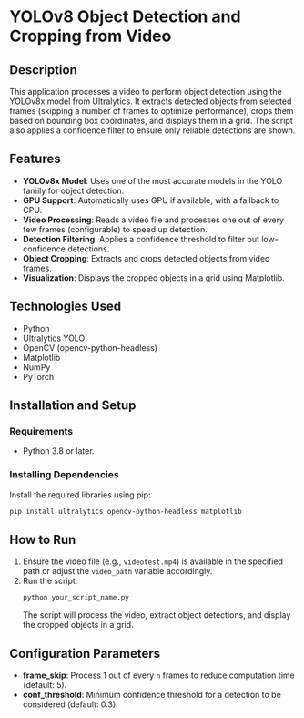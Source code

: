 # YOLOv8 Object Detection and Cropping from Video

## Description
This application processes a video to perform object detection using the YOLOv8x model from Ultralytics. It extracts detected objects from selected frames (skipping a number of frames to optimize performance), crops them based on bounding box coordinates, and displays them in a grid. The script also applies a confidence filter to ensure only reliable detections are shown.

## Features
- **YOLOv8x Model**: Uses one of the most accurate models in the YOLO family for object detection.
- **GPU Support**: Automatically uses GPU if available, with a fallback to CPU.
- **Video Processing**: Reads a video file and processes one out of every few frames (configurable) to speed up detection.
- **Detection Filtering**: Applies a confidence threshold to filter out low-confidence detections.
- **Object Cropping**: Extracts and crops detected objects from video frames.
- **Visualization**: Displays the cropped objects in a grid using Matplotlib.

## Technologies Used
- Python
- Ultralytics YOLO
- OpenCV (opencv-python-headless)
- Matplotlib
- NumPy
- PyTorch

## Installation and Setup

### Requirements
- Python 3.8 or later.

### Installing Dependencies
Install the required libraries using pip:
```sh
pip install ultralytics opencv-python-headless matplotlib
```

## How to Run
1. Ensure the video file (e.g., `videotest.mp4`) is available in the specified path or adjust the `video_path` variable accordingly.
2. Run the script:
   ```sh
   python your_script_name.py
   ```
   The script will process the video, extract object detections, and display the cropped objects in a grid.

## Configuration Parameters
- **frame_skip**: Process 1 out of every `n` frames to reduce computation time (default: 5).
- **conf_threshold**: Minimum confidence threshold for a detection to be considered (default: 0.3).
